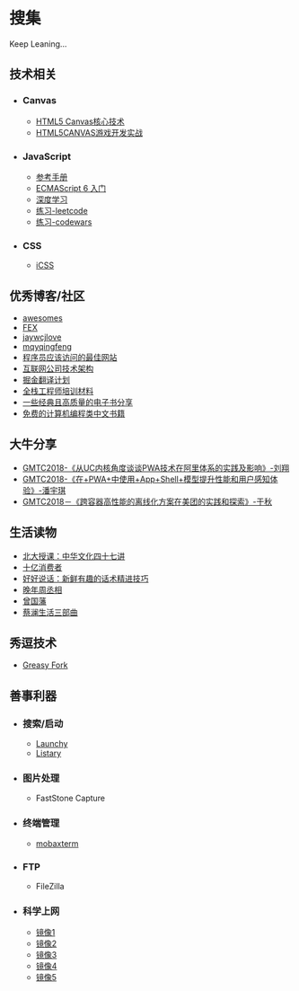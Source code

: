 # 搜集

Keep Leaning...

## 技术相关

- ### Canvas

    - [HTML5 Canvas核心技术](https://github.com/winfredwyw/books/blob/master/%E6%8A%80%E6%9C%AF%E7%9B%B8%E5%85%B3/HTML5%20Canvas%E6%A0%B8%E5%BF%83%E6%8A%80%E6%9C%AF.pdf)
    - [HTML5CANVAS游戏开发实战](https://github.com/winfredwyw/books/blob/master/%E6%8A%80%E6%9C%AF%E7%9B%B8%E5%85%B3/HTML5CANVAS%E6%B8%B8%E6%88%8F%E5%BC%80%E5%8F%91%E5%AE%9E%E6%88%98.pdf)

- ### JavaScript

    - [参考手册](https://yuchengkai.cn/docs/zh/frontend/)
    - [ECMAScript 6 入门](http://es6.ruanyifeng.com/)
    - [深度学习](http://dmitrysoshnikov.com/)
    - [练习-leetcode](https://leetcode.com/)
    - [练习-codewars](https://www.codewars.com/dashboard)

- ### CSS

    - [iCSS](https://github.com/chokcoco/iCSS)

## 优秀博客/社区

- [awesomes](https://www.awesomes.cn)
- [FEX](https://fex.baidu.com/)
- [jaywcjlove](https://github.com/jaywcjlove/handbook)
- [mqyqingfeng](https://github.com/mqyqingfeng/Blog)
- [程序员应该访问的最佳网站](https://github.com/tuteng/Best-websites-a-programmer-should-visit-zh)
- [互联网公司技术架构](https://github.com/davideuler/architecture.of.internet-product)
- [掘金翻译计划](https://github.com/xitu/gold-miner)
- [全栈工程师培训材料](https://github.com/ruanyf/jstraining)
- [一些经典且高质量的电子书分享](https://github.com/threerocks/studyFiles)
- [免费的计算机编程类中文书籍](https://github.com/justjavac/free-programming-books-zh_CN)

## 大牛分享

- [GMTC2018-《从UC内核角度谈谈PWA技术在阿里体系的实践及影响》-刘翔](https://github.com/winfredwyw/books/blob/master/%E5%A4%A7%E7%89%9B%E5%88%86%E4%BA%AB/GMTC2018-%E3%80%8A%E4%BB%8EUC%E5%86%85%E6%A0%B8%E8%A7%92%E5%BA%A6%E8%B0%88%E8%B0%88PWA%E6%8A%80%E6%9C%AF%E5%9C%A8%E9%98%BF%E9%87%8C%E4%BD%93%E7%B3%BB%E7%9A%84%E5%AE%9E%E8%B7%B5%E5%8F%8A%E5%BD%B1%E5%93%8D%E3%80%8B-%E5%88%98%E7%BF%94.pdf)
- [GMTC2018-《在+PWA+中使用+App+Shell+模型提升性能和用户感知体验》-潘宇琪](https://github.com/winfredwyw/books/blob/master/%E5%A4%A7%E7%89%9B%E5%88%86%E4%BA%AB/GMTC2018-%E3%80%8A%E5%9C%A8%2BPWA%2B%E4%B8%AD%E4%BD%BF%E7%94%A8%2BApp%2BShell%2B%E6%A8%A1%E5%9E%8B%E6%8F%90%E5%8D%87%E6%80%A7%E8%83%BD%E5%92%8C%E7%94%A8%E6%88%B7%E6%84%9F%E7%9F%A5%E4%BD%93%E9%AA%8C%E3%80%8B-%E6%BD%98%E5%AE%87%E7%90%AA.pdf)
- [GMTC2018－《跨容器高性能的离线化方案在美团的实践和探索》-于秋](https://github.com/winfredwyw/books/blob/master/%E5%A4%A7%E7%89%9B%E5%88%86%E4%BA%AB/GMTC2018%EF%BC%8D%E3%80%8A%E8%B7%A8%E5%AE%B9%E5%99%A8%E9%AB%98%E6%80%A7%E8%83%BD%E7%9A%84%E7%A6%BB%E7%BA%BF%E5%8C%96%E6%96%B9%E6%A1%88%E5%9C%A8%E7%BE%8E%E5%9B%A2%E7%9A%84%E5%AE%9E%E8%B7%B5%E5%92%8C%E6%8E%A2%E7%B4%A2%E3%80%8B-%E4%BA%8E%E7%A7%8B.pdf)

## 生活读物

- [北大授课：中华文化四十七讲](https://github.com/winfredwyw/books/blob/master/%E7%94%9F%E6%B4%BB%E8%AF%BB%E7%89%A9/%E5%8C%97%E5%A4%A7%E6%8E%88%E8%AF%BE%EF%BC%9A%E4%B8%AD%E5%8D%8E%E6%96%87%E5%8C%96%E5%9B%9B%E5%8D%81%E4%B8%83%E8%AE%B2.azw3)
- [十亿消费者](https://github.com/winfredwyw/books/blob/master/%E7%94%9F%E6%B4%BB%E8%AF%BB%E7%89%A9/%E5%8D%81%E4%BA%BF%E6%B6%88%E8%B4%B9%E8%80%85.mobi)
- [好好说话：新鲜有趣的话术精进技巧](https://github.com/winfredwyw/books/blob/master/%E7%94%9F%E6%B4%BB%E8%AF%BB%E7%89%A9/%E5%A5%BD%E5%A5%BD%E8%AF%B4%E8%AF%9D%EF%BC%9A%E6%96%B0%E9%B2%9C%E6%9C%89%E8%B6%A3%E7%9A%84%E8%AF%9D%E6%9C%AF%E7%B2%BE%E8%BF%9B%E6%8A%80%E5%B7%A7.azw3)
- [晚年周丞相](https://github.com/winfredwyw/books/blob/master/%E7%94%9F%E6%B4%BB%E8%AF%BB%E7%89%A9/%E6%99%9A%E5%B9%B4%E5%91%A8%E4%B8%9E%E7%9B%B8.azw3)
- [曾国藩](https://github.com/winfredwyw/books/blob/master/%E7%94%9F%E6%B4%BB%E8%AF%BB%E7%89%A9/%E6%9B%BE%E5%9B%BD%E8%97%A9%EF%BC%9A%E5%94%90%E6%B5%A9%E6%98%8E%E9%92%A6%E5%AE%9A%E7%89%88%2B-%2B%E5%94%90%E6%B5%A9%E6%98%8E.azw3)
- [蔡澜生活三部曲](https://github.com/winfredwyw/books/blob/master/%E7%94%9F%E6%B4%BB%E8%AF%BB%E7%89%A9/%E8%94%A1%E6%BE%9C%E7%94%9F%E6%B4%BB%E4%B8%89%E9%83%A8%E6%9B%B2.azw3)

## 秀逗技术

- [Greasy Fork](https://greasyfork.org/zh-CN/)

## 善事利器

- ### 搜索/启动

    - [Launchy](https://sourceforge.net/projects/launchy/files/)
    - [Listary](https://www.listary.com/)

- ### 图片处理

    - FastStone Capture

- ### 终端管理

    - [mobaxterm](http://mobaxterm.mobatek.net/download-home-edition.html)

- ### FTP

    - FileZilla

- ### 科学上网

    - [镜像1](https://rain.likeso.ml/)
    - [镜像2](https://g.vvvip.top/)
    - [镜像3](https://direct.likeso.ml/)
    - [镜像4](https://kirara.cf/)
    - [镜像5](https://wing.likeso.ml/)